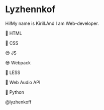# Lyzhennkof

Hi!My name is Kirill.And I am Web-developer.


🤪 HTML

🤩 CSS

😍 JS

😎 Webpack 

🧐 LESS

🤯 Web Audio API

🐍 Python 

@lyzhenkoff
